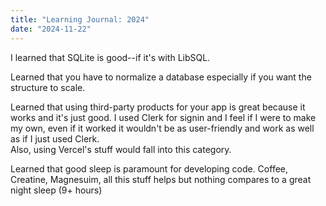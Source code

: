 ```yaml
---
title: "Learning Journal: 2024"
date: "2024-11-22"
---
```


I learned that SQLite is good--if it's with LibSQL.

Learned that you have to normalize a database especially if you want the structure to scale.

Learned that using third-party products for your app is great because it works and it's just good. I used Clerk for signin and I feel if I were to make my own, even if it worked it wouldn't be as user-friendly and work as well as if I just used Clerk.  
Also, using Vercel's stuff would fall into this category.

Learned that good sleep is paramount for developing code. Coffee, Creatine, Magnesuim, all this stuff helps but nothing compares to a great night sleep (9+ hours)
